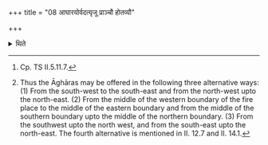 +++
title = "08 आघारयोर्वदत्यृजू प्राञ्चौ होतव्यौ"

+++

<details><summary>थिते</summary>

8. In connection with the Āghāra libations (a Brāhmaṇa text)[^1] says: “They should be poured in straight lines either towards the east or cross-wise and either inter-linked or non-interlinkd."[^2]  


[^1]: Cp. TS II.5.11.7.   

[^2]: Thus the Āghāras may be offered in the following three alternative
ways: (1) From the south-west to the south-east and from the north-west upto the north-east. (2) From the middle of the western boundary of the fire place to the middle of the eastern boundary and from the middle of the southern boundary upto the middle of the northern boundary. (3) From the southwest upto the north west, and from the south-east upto the north-east. The fourth alternative is mentioned in II. 12.7 and II. 14.1.
</details>
